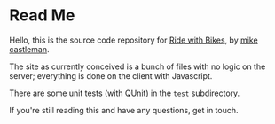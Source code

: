 Read Me
=======

Hello, this is the source code repository for [Ride with Bikes], by
[mike castleman].

The site as currently conceived is a bunch of files with no logic on
the server; everything is done on the client with Javascript.

There are some unit tests (with [QUnit]) in the `test` subdirectory.

If you're still reading this and have any questions, get in touch.


[Ride with Bikes]: http://ridewithbikes.com/
[mike castleman]: http://mlcastle.net/
[QUnit]: http://docs.jquery.com/Qunit
